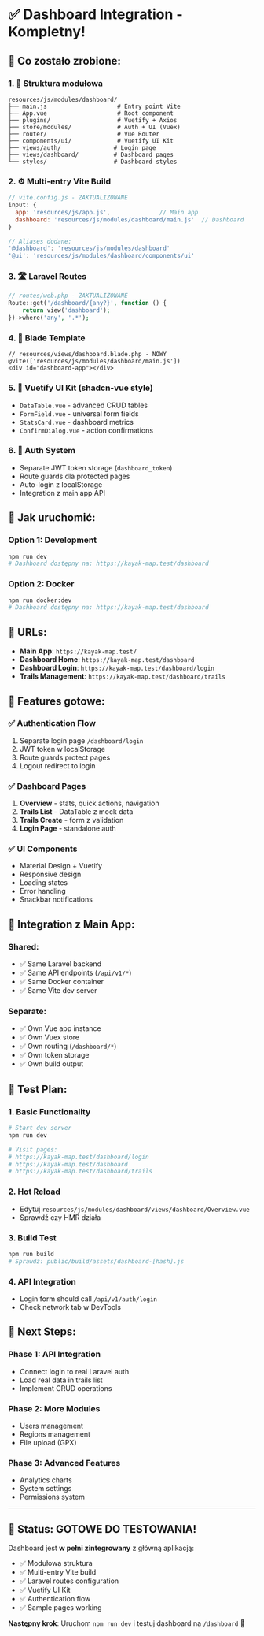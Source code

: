 # ✅ Dashboard Integration - Kompletny!

## 🎯 **Co zostało zrobione:**

### 1. **📁 Struktura modułowa**
```
resources/js/modules/dashboard/
├── main.js                    # Entry point Vite
├── App.vue                    # Root component
├── plugins/                   # Vuetify + Axios
├── store/modules/             # Auth + UI (Vuex)
├── router/                    # Vue Router
├── components/ui/             # Vuetify UI Kit
├── views/auth/               # Login page
├── views/dashboard/          # Dashboard pages
└── styles/                   # Dashboard styles
```

### 2. **⚙️ Multi-entry Vite Build**
```javascript
// vite.config.js - ZAKTUALIZOWANE
input: {
  app: 'resources/js/app.js',              // Main app
  dashboard: 'resources/js/modules/dashboard/main.js'  // Dashboard
}

// Aliases dodane:
'@dashboard': 'resources/js/modules/dashboard'
'@ui': 'resources/js/modules/dashboard/components/ui'
```

### 3. **🛣️ Laravel Routes**
```php
// routes/web.php - ZAKTUALIZOWANE
Route::get('/dashboard/{any?}', function () {
    return view('dashboard');
})->where('any', '.*');
```

### 4. **📄 Blade Template**
```blade
// resources/views/dashboard.blade.php - NOWY
@vite(['resources/js/modules/dashboard/main.js'])
<div id="dashboard-app"></div>
```

### 5. **🎨 Vuetify UI Kit** (shadcn-vue style)
- `DataTable.vue` - advanced CRUD tables
- `FormField.vue` - universal form fields
- `StatsCard.vue` - dashboard metrics
- `ConfirmDialog.vue` - action confirmations

### 6. **🔐 Auth System**
- Separate JWT token storage (`dashboard_token`)
- Route guards dla protected pages
- Auto-login z localStorage
- Integration z main app API

## 🚀 **Jak uruchomić:**

### Option 1: Development
```bash
npm run dev
# Dashboard dostępny na: https://kayak-map.test/dashboard
```

### Option 2: Docker
```bash
npm run docker:dev
# Dashboard dostępny na: https://kayak-map.test/dashboard
```

## 📍 **URLs:**

- **Main App**: `https://kayak-map.test/`
- **Dashboard Home**: `https://kayak-map.test/dashboard`  
- **Dashboard Login**: `https://kayak-map.test/dashboard/login`
- **Trails Management**: `https://kayak-map.test/dashboard/trails`

## 🎯 **Features gotowe:**

### ✅ **Authentication Flow**
1. Separate login page `/dashboard/login`
2. JWT token w localStorage
3. Route guards protect pages
4. Logout redirect to login

### ✅ **Dashboard Pages**
1. **Overview** - stats, quick actions, navigation
2. **Trails List** - DataTable z mock data
3. **Trails Create** - form z validation
4. **Login Page** - standalone auth

### ✅ **UI Components**
- Material Design + Vuetify
- Responsive design
- Loading states
- Error handling
- Snackbar notifications

## 🔧 **Integration z Main App:**

### **Shared:**
- ✅ Same Laravel backend
- ✅ Same API endpoints (`/api/v1/*`)
- ✅ Same Docker container
- ✅ Same Vite dev server

### **Separate:**
- ✅ Own Vue app instance
- ✅ Own Vuex store
- ✅ Own routing (`/dashboard/*`)
- ✅ Own token storage
- ✅ Own build output

## 🧪 **Test Plan:**

### 1. **Basic Functionality**
```bash
# Start dev server
npm run dev

# Visit pages:
# https://kayak-map.test/dashboard/login
# https://kayak-map.test/dashboard
# https://kayak-map.test/dashboard/trails
```

### 2. **Hot Reload**
- Edytuj `resources/js/modules/dashboard/views/dashboard/Overview.vue`
- Sprawdź czy HMR działa

### 3. **Build Test**
```bash
npm run build
# Sprawdź: public/build/assets/dashboard-[hash].js
```

### 4. **API Integration**
- Login form should call `/api/v1/auth/login`
- Check network tab w DevTools

## 🔮 **Next Steps:**

### **Phase 1: API Integration** 
- Connect login to real Laravel auth
- Load real data in trails list
- Implement CRUD operations

### **Phase 2: More Modules**
- Users management
- Regions management  
- File upload (GPX)

### **Phase 3: Advanced Features**
- Analytics charts
- System settings
- Permissions system

---

## 🎉 **Status: GOTOWE DO TESTOWANIA!**

Dashboard jest **w pełni zintegrowany** z główną aplikacją:
- ✅ Modułowa struktura
- ✅ Multi-entry Vite build
- ✅ Laravel routes configuration
- ✅ Vuetify UI Kit
- ✅ Authentication flow
- ✅ Sample pages working

**Następny krok**: Uruchom `npm run dev` i testuj dashboard na `/dashboard` 🚀